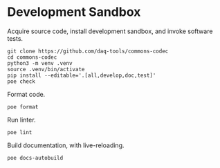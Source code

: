 # Development Sandbox

Acquire source code, install development sandbox, and invoke software tests.
```shell
git clone https://github.com/daq-tools/commons-codec
cd commons-codec
python3 -m venv .venv
source .venv/bin/activate
pip install --editable='.[all,develop,doc,test]'
poe check
```

Format code.
```shell
poe format
```

Run linter.
```shell
poe lint
```

Build documentation, with live-reloading.
```shell
poe docs-autobuild
```
